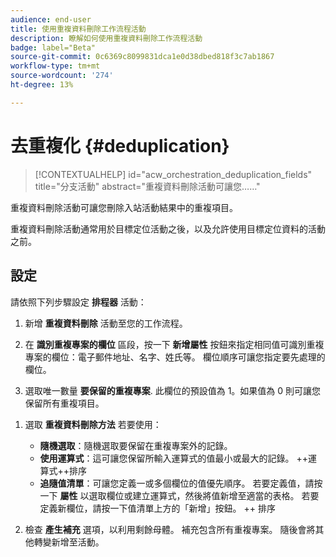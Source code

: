 ```yaml
---
audience: end-user
title: 使用重複資料刪除工作流程活動
description: 瞭解如何使用重複資料刪除工作流程活動
badge: label="Beta"
source-git-commit: 0c6369c8099831dca1e0d38dbed818f3c7ab1867
workflow-type: tm+mt
source-wordcount: '274'
ht-degree: 13%

---
```



# 去重複化 {#deduplication}

>[!CONTEXTUALHELP]
>id="acw_orchestration_deduplication_fields"
>title="分支活動"
>abstract="重複資料刪除活動可讓您……"

重複資料刪除活動可讓您刪除入站活動結果中的重複項目。

重複資料刪除活動通常用於目標定位活動之後，以及允許使用目標定位資料的活動之前。

## 設定

請依照下列步驟設定 **排程器** 活動：

1. 新增 **重複資料刪除** 活動至您的工作流程。

1. 在 **識別重複專案的欄位** 區段，按一下 **新增屬性** 按鈕來指定相同值可識別重複專案的欄位：電子郵件地址、名字、姓氏等。 欄位順序可讓您指定要先處理的欄位。

1. 選取唯一數量 **要保留的重複專案**. 此欄位的預設值為 1。如果值為 0 則可讓您保留所有重複項目。

<!--
    For example, if records A and B are considered duplicates of record Y, and a record C is considered as a duplicate of record Z:

    * If the value of the field is 1: only the Y and Z records are kept.
    * If the value of the field is 0: all the records are kept.
    * If the value of the field is 2: records C and Z are kept and two records from A, B, and Y are kept, by chance or depending on the deduplication method selected thereafter.

-->

1. 選取 **重複資料刪除方法** 若要使用：

   * **隨機選取**：隨機選取要保留在重複專案外的記錄。
   * **使用運算式**：這可讓您保留所輸入運算式的值最小或最大的記錄。 ++運算式++排序
   * **追隨值清單**：可讓您定義一或多個欄位的值優先順序。 若要定義值，請按一下 **屬性** 以選取欄位或建立運算式，然後將值新增至適當的表格。 若要定義新欄位，請按一下值清單上方的「新增」按鈕。 ++ 排序

1. 檢查 **產生補充** 選項，以利用剩餘母體。 補充包含所有重複專案。 隨後會將其他轉變新增至活動。
